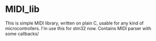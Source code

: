 # MIDI_lib
This is simple MIDI library, written on plain C, usable for any kind of microcontrollers. I'm use this for stm32 now.
Contains MIDI parser with some callbacks/
